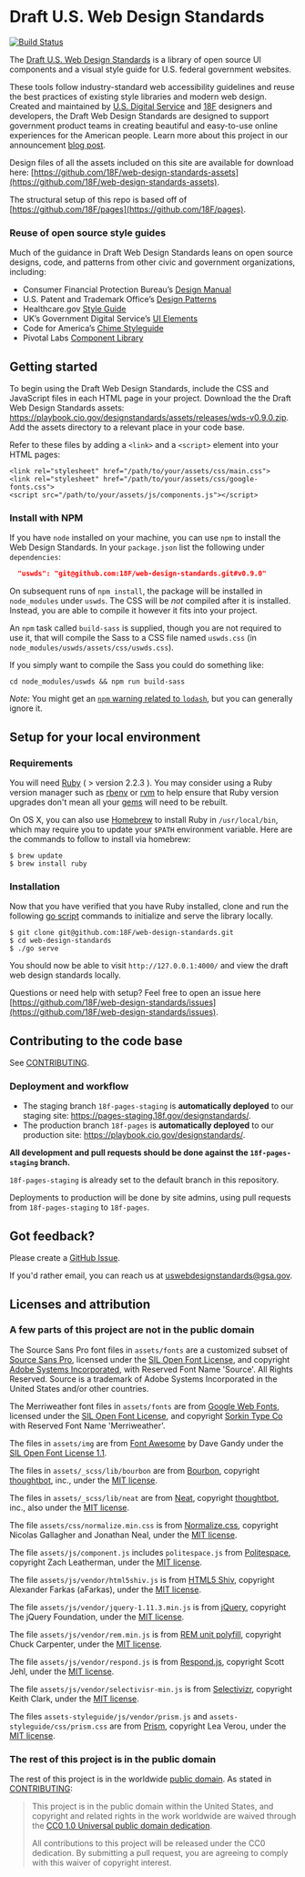 # Draft U.S. Web Design Standards

[![Build Status](https://api.travis-ci.org/18F/web-design-standards.svg?branch=18f-pages-staging)](https://travis-ci.org/18F/web-design-standards)

The [Draft U.S. Web Design Standards](https://playbook.cio.gov/designstandards) is a library of open source UI components and a visual style guide for U.S. federal government websites.

These tools follow industry-standard web accessibility guidelines and reuse the best practices of existing style libraries and modern web design. Created and maintained by [U.S. Digital Service](https://www.whitehouse.gov/digital/united-states-digital-service) and [18F](https://18f.gsa.gov) designers and developers, the Draft Web Design Standards are designed to support government product teams in creating beautiful and easy-to-use online experiences for the American people. Learn more about this project in our announcement [blog post](https://18f.gsa.gov/2015/09/28/web-design-standards/).

Design files of all the assets included on this site are available for download here: [https://github.com/18F/web-design-standards-assets](https://github.com/18F/web-design-standards-assets).

The structural setup of this repo is based off of [https://github.com/18F/pages](https://github.com/18F/pages).

### Reuse of open source style guides

Much of the guidance in Draft Web Design Standards leans on open source designs, code, and patterns from other civic and government organizations, including:
- Consumer Financial Protection Bureau’s [Design Manual](https://cfpb.github.io/design-manual/)
- U.S. Patent and Trademark Office’s [Design Patterns](http://uspto.github.io/designpatterns/)
- Healthcare.gov [Style Guide](http://styleguide.healthcare.gov/)
- UK’s Government Digital Service’s [UI Elements](http://govuk-elements.herokuapp.com/)
- Code for America’s [Chime Styleguide](https://github.com/chimecms/chime-starter)
- Pivotal Labs [Component Library](http://styleguide.cfapps.io/)

## Getting started

To begin using the Draft Web Design Standards, include the CSS and JavaScript files in each HTML page in your project. Download the the Draft Web Design Standards assets: https://playbook.cio.gov/designstandards/assets/releases/wds-v0.9.0.zip. Add the assets directory to a relevant place in your code base.

Refer to these files by adding a `<link>` and a `<script>` element into your HTML pages:

```
<link rel="stylesheet" href="/path/to/your/assets/css/main.css">
<link rel="stylesheet" href="/path/to/your/assets/css/google-fonts.css">
<script src="/path/to/your/assets/js/components.js"></script>
```

### Install with NPM

If you have `node` installed on your machine, you can use `npm` to install the Web Design Standards. In your `package.json` list the following under `dependencies`:

```json
  "uswds": "git@github.com:18F/web-design-standards.git#v0.9.0"
```

On subsequent runs of `npm install`, the package will be installed in `node_modules` under `uswds`. The CSS will be *not* compiled after it is installed. Instead, you are able to compile it however it fits into your project.

An `npm` task called `build-sass` is supplied, though you are not required to use it, that will compile the Sass to a CSS file named `uswds.css` (in `node_modules/uswds/assets/css/uswds.css`).

If you simply want to compile the Sass you could do something like:

`cd node_modules/uswds && npm run build-sass`

*Note:* You might get an [`npm` warning related to `lodash`](https://github.com/18F/web-design-standards/pull/902#issuecomment-161076213), but you can generally ignore it.

## Setup for your local environment

### Requirements

You will need [Ruby](https://www.ruby-lang.org) ( > version 2.2.3 ). You may
consider using a Ruby version manager such as
[rbenv](https://github.com/sstephenson/rbenv) or [rvm](https://rvm.io/) to
help ensure that Ruby version upgrades don't mean all your
[gems](https://rubygems.org/) will need to be rebuilt.

On OS X, you can also use [Homebrew](http://brew.sh/) to install Ruby in
`/usr/local/bin`, which may require you to update your `$PATH` environment
variable. Here are the commands to follow to install via homebrew:

```shell
$ brew update
$ brew install ruby
```

### Installation

Now that you have verified that you have Ruby installed, clone and run the
following [go script](https://github.com/18F/go_script) commands to initialize and serve the library locally.

```shell
$ git clone git@github.com:18F/web-design-standards.git
$ cd web-design-standards
$ ./go serve
```

You should now be able to visit `http://127.0.0.1:4000/`
and view the draft web design standards locally.

Questions or need help with setup? Feel free to open an issue here [https://github.com/18F/web-design-standards/issues](https://github.com/18F/web-design-standards/issues).

## Contributing to the code base

See [CONTRIBUTING](CONTRIBUTING.md).

### Deployment and workflow

* The staging branch `18f-pages-staging` is **automatically deployed** to our staging site: https://pages-staging.18f.gov/designstandards/.
* The production branch `18f-pages` is **automatically deployed** to our production site: https://playbook.cio.gov/designstandards/.

**All development and pull requests should be done against the `18f-pages-staging` branch.**

`18f-pages-staging` is already set to the default branch in this repository.

Deployments to production will be done by site admins, using pull requests from `18f-pages-staging` to `18f-pages`.

## Got feedback?

Please create a [GitHub Issue](https://github.com/18F/web-design-standards/issues).

If you'd rather email, you can reach us at uswebdesignstandards@gsa.gov.

## Licenses and attribution

### A few parts of this project are not in the public domain

The Source Sans Pro font files in `assets/fonts` are a customized subset of [Source Sans Pro](https://github.com/adobe-fonts/source-sans-pro), licensed under the [SIL Open Font License](http://scripts.sil.org/cms/scripts/page.php?item_id=OFL), and copyright [Adobe Systems Incorporated](http://www.adobe.com/), with Reserved Font Name 'Source'. All Rights Reserved. Source is a trademark of Adobe Systems Incorporated in the United States and/or other countries.

The Merriweather font files in `assets/fonts` are from [Google Web Fonts](https://www.google.com/fonts#UsePlace:use/Collection:Merriweather:400,300,400italic,700,700italic), licensed under the [SIL Open Font License](http://scripts.sil.org/cms/scripts/page.php?item_id=OFL), and copyright [Sorkin Type Co](www.sorkintype.com) with Reserved Font Name 'Merriweather'.

The files in `assets/img` are from [Font Awesome](http://fontawesome.io/) by Dave Gandy under the [SIL Open Font License 1.1](http://scripts.sil.org/OFL).

The files in `assets/_scss/lib/bourbon` are from [Bourbon](http://bourbon.io/), copyright [thoughtbot](https://thoughtbot.com/), inc., under the [MIT license](https://github.com/thoughtbot/neat/blob/master/LICENSE.md).

The files in `assets/_scss/lib/neat` are from [Neat](http://neat.bourbon.io/), copyright [thoughtbot](https://thoughtbot.com/), inc., also under the [MIT license](https://github.com/thoughtbot/neat/blob/master/LICENSE.md).

The file `assets/css/normalize.min.css` is from [Normalize.css](https://github.com/necolas/normalize.css), copyright Nicolas Gallagher and Jonathan Neal, under the [MIT license](https://github.com/necolas/normalize.css/blob/master/LICENSE.md).

The file `assets/js/component.js` includes `politespace.js` from [Politespace](https://github.com/filamentgroup/politespace), copyright Zach Leatherman, under the [MIT license](https://github.com/filamentgroup/politespace/blob/master/LICENSE).

The file `assets/js/vendor/html5shiv.js` is from [HTML5 Shiv](https://github.com/afarkas/html5shiv), copyright Alexander Farkas (aFarkas), under the [MIT license](https://github.com/aFarkas/html5shiv/blob/master/MIT%20and%20GPL2%20licenses.md).

The file `assets/js/vendor/jquery-1.11.3.min.js` is from [jQuery](https://jquery.com/), copyright The jQuery Foundation, under the [MIT license](https://jquery.org/license/).

The file `assets/js/vendor/rem.min.js` is from [REM unit polyfill](https://github.com/chuckcarpenter/REM-unit-polyfill), copyright Chuck Carpenter, under the [MIT license](https://github.com/chuckcarpenter/REM-unit-polyfill/blob/master/LICENSE.md).

The file `assets/js/vendor/respond.js` is from [Respond.js](https://github.com/scottjehl/Respond), copyright Scott Jehl, under the [MIT license](https://github.com/scottjehl/Respond/blob/master/LICENSE-MIT).

The file `assets/js/vendor/selectivisr-min.js` is from [Selectivizr](http://selectivizr.com/), copyright Keith Clark, under the [MIT license](http://opensource.org/licenses/mit-license.php).

The files `assets-styleguide/js/vendor/prism.js` and `assets-styleguide/css/prism.css` are from [Prism](http://prismjs.com/), copyright Lea Verou, under the [MIT license](https://github.com/PrismJS/prism/blob/gh-pages/LICENSE).

### The rest of this project is in the public domain

The rest of this project is in the worldwide [public domain](LICENSE.md). As stated in [CONTRIBUTING](CONTRIBUTING.md):

> This project is in the public domain within the United States, and copyright and related rights in the work worldwide are waived through the [CC0 1.0 Universal public domain dedication](https://creativecommons.org/publicdomain/zero/1.0/).
>
> All contributions to this project will be released under the CC0 dedication. By submitting a pull request, you are agreeing to comply with this waiver of copyright interest.
